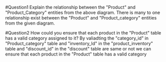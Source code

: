 #Question1
 Explain the relationship between the "Product" and "Product_Category" entities from the above diagram.
 There is many to one relationship exist between the  "Product" and "Product_category" entities from the given diagram.

#Question2
How could you ensure that each product in the "Product" table has a valid category assigned to it?
By valiadting the "category_id" in "Product_category" table and "inventory_Id" in the "product_inventory" table and "discount_id" in the "discount" table
are same or not we can ensure that each product in the "Product" table has a valid category
 
